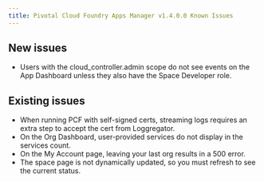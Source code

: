 ```yaml
---
title: Pivotal Cloud Foundry Apps Manager v1.4.0.0 Known Issues
---
```


## New issues

* Users with the cloud_controller.admin scope do not see events on the App Dashboard unless they also have the Space Developer role.

## Existing issues

* When running PCF with self-signed certs, streaming logs requires an extra step to accept the cert from Loggregator.
* On the Org Dashboard, user-provided services do not display in the services count.
* On the My Account page, leaving your last org results in a 500 error.
* The space page is not dynamically updated, so you must refresh to see the current status.